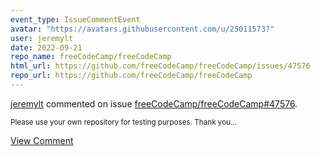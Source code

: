 ```yaml
---
event_type: IssueCommentEvent
avatar: "https://avatars.githubusercontent.com/u/25011573?"
user: jeremylt
date: 2022-09-21
repo_name: freeCodeCamp/freeCodeCamp
html_url: https://github.com/freeCodeCamp/freeCodeCamp/issues/47576
repo_url: https://github.com/freeCodeCamp/freeCodeCamp
---
```


<a href='https://github.com/jeremylt' target='_blank'>jeremylt</a> commented on issue <a href='https://github.com/freeCodeCamp/freeCodeCamp/issues/47576' target='_blank'>freeCodeCamp/freeCodeCamp#47576</a>.

<small>Please use your own repository for testing purposes. Thank you...</small>

<a href='https://github.com/freeCodeCamp/freeCodeCamp/issues/47576' target='_blank'>View Comment</a>